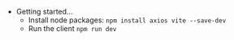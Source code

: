 * Getting started...
  * Install node packages: `npm install axios vite --save-dev`
  * Run the client `npm run dev`